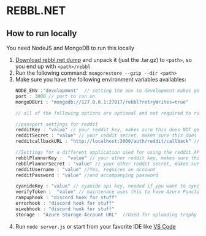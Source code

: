 # REBBL.NET

## How to run locally

You need NodeJS and MongoDB to run this locally

1. [Download rebbl.net dump](https://cd2n.rebbl.net/rebbl.net/rebbl.tar.gz) and unpack it (just the .tar.gz) to `<path>`, so you end up with `<path>/rebbl`
2. Run the following command: `mongorestore --gzip --dir <path>`
3. Make sure you have the following environment variables availables:
    ```javascript
    NODE_ENV :"development"  // setting the env to development makes your local instance use local js/css files
    port : 3000 // port to run on
    mongoDBUri : "mongodb://127.0.0.1:27017/rebbl?retryWrites=true"

    // all of the following options are optional and not required to run

    //passport settings for reddit
    redditKey : "value" // your reddit key, makes sure this does NOT get checked in
    redditSecret : "value" // your reddit secret, makes sure this does NOT get checked in
    redditcallbackURL : "http://localhost:3000/auth/reddit/callback" // the local url for callback of the login action

    //Settings for a different application used for using the reddit API for getting comments from weekly threads, see ./lib/RedditService.js
    rebblPlannerKey :  "value" // your other reddit key, makes sure this does NOT get checked in
    rebblPlannerSecret : "value" // your other reddit secret, makes sure this does NOT get checked in
    redditUsername : "value" //Yes, requires an account
    redditPassword : "value" //and accompanying password
    
    cyanideKey : "value" // cyanide api key, needed if you want to sync data.
    verifyToken :  "value" // maintenace uses this to have Azure Functions call specific URLS
    rampuphook : "discord hook for stuff"
    errorhook : "discord hook for stuff" 
    oiwebhook : "discord hook for stuff"
    storage : "Azure Storage Account URL"  //Used for uploading trophy images to the CDN  

4. Run `node server.js` or start from your favorite IDE like [VS Code](https://code.visualstudio.com/)